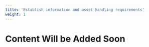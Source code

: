 ```yaml
---
title: 'Establish information and asset handling requirements'
weight: 1
---
```


# Content Will be Added Soon